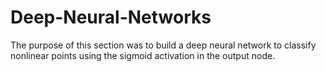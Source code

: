 # Deep-Neural-Networks
The purpose of this section was to build a deep neural network to classify nonlinear points using the sigmoid activation in the output node.
